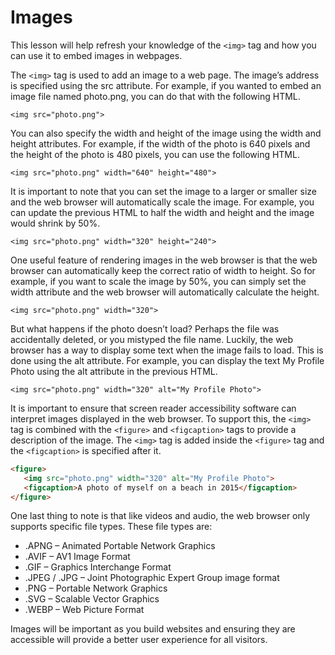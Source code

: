 # Images

This lesson will help refresh your knowledge of the ``````<img>`````` tag and how you can use it to embed images in webpages.

The ```<img>``` tag is used to add an image to a web page. The image’s address is specified using the src attribute. For example, if you wanted to embed an image file named photo.png, you can do that with the following HTML.

```<img src="photo.png">```

You can also specify the width and height of the image using the width and height attributes. For example, if the width of the photo is 640 pixels and the height of the photo is 480 pixels, you can use the following HTML.

```<img src="photo.png" width="640" height="480">```

It is important to note that you can set the image to a larger or smaller size and the web browser will automatically scale the image. For example, you can update the previous HTML to half the width and height and the image would shrink by 50%.

```<img src="photo.png" width="320" height="240">```

One useful feature of rendering images in the web browser is that the web browser can automatically keep the correct ratio of width to height. So for example, if you want to scale the image by 50%, you can simply set the width attribute and the web browser will automatically calculate the height.

```<img src="photo.png" width="320">```

But what happens if the photo doesn’t load? Perhaps the file was accidentally deleted, or you mistyped the file name. Luckily, the web browser has a way to display some text when the image fails to load. This is done using the alt attribute. For example, you can display the text My Profile Photo using the alt attribute in the previous HTML.

```<img src="photo.png" width="320" alt="My Profile Photo">```

It is important to ensure that screen reader accessibility software can interpret images displayed in the web browser. To support this, the ```<img>``` tag is combined with the ```<figure>``` and ```<figcaption>``` tags to provide a description of the image. The ```<img>``` tag is added inside the ```<figure>``` tag and the ```<figcaption>``` is specified after it.

```html
<figure> 
   <img src="photo.png" width="320" alt="My Profile Photo"> 
   <figcaption>A photo of myself on a beach in 2015</figcaption> 
</figure>
```

One last thing to note is that like videos and audio, the web browser only supports specific file types. These file types are:

- .APNG – Animated Portable Network Graphics
- .AVIF – AV1 Image Format
- .GIF – Graphics Interchange Format
- .JPEG / .JPG – Joint Photographic Expert Group image format
- .PNG – Portable Network Graphics
- .SVG – Scalable Vector Graphics
- .WEBP – Web Picture Format

Images will be important as you build websites and ensuring they are accessible will provide a better user experience for all visitors.
